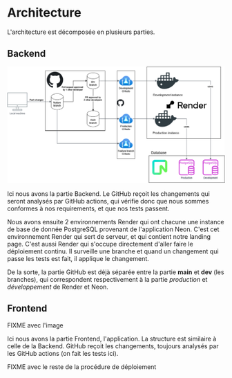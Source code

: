 # Architecture

L'architecture est décomposée en plusieurs parties.

## Backend

![Architecture Backend](./images/budy-archi.drawio.png)

Ici nous avons la partie Backend. Le GitHub reçoit les changements qui seront analysés par GitHub actions, qui vérifie donc que nous sommes conformes à nos requirements, et que nos tests passent.

Nous avons ensuite 2 environnements Render qui ont chacune une instance de base de donnée PostgreSQL provenant de l'application Neon. C'est cet environnement Render qui sert de serveur, et qui contient notre landing page. C'est aussi Render qui s'occupe directement d'aller faire le déploiement continu. Il surveille une branche et quand un changement qui passe les tests est fait, il applique le changement.

De la sorte, la partie GitHub est déjà séparée entre la partie **main** et **dev** (les branches), qui correspondent respectivement à la partie *production* et *développement* de Render et Neon.

## Frontend

FIXME avec l'image

Ici nous avons la partie Frontend, l'application. La structure est similaire à celle de la Backend. GitHub reçoit les changements, toujours analysés par les GitHub actions (on fait les tests ici).

FIXME avec le reste de la procédure de déploiement
